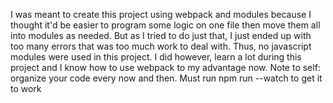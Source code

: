 I was meant to create this project using webpack and modules because I thought it'd be easier to program some logic on one file then move them all into modules as needed.
But as I tried to do just that, I just ended up with too many errors that was too much work to deal with. 
Thus, no javascript modules were used in this project.
I did however, learn a lot during this project and I know how to use webpack to my advantage now.
Note to self: organize your code every now and then.
Must run npm run --watch to get it to work